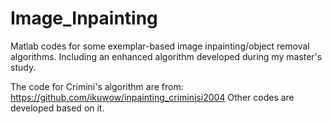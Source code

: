 # Image_Inpainting
Matlab codes for some exemplar-based image inpainting/object removal algorithms. Including an enhanced algorithm developed during my master's study.

The code for Crimini's algorithm are from: https://github.com/ikuwow/inpainting_criminisi2004
Other codes are developed based on it.
